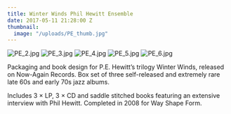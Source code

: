```yaml
---
title: Winter Winds Phil Hewitt Ensemble
date: 2017-05-11 21:28:00 Z
thumbnail:
  image: "/uploads/PE_thumb.jpg"
---
```


![PE_2.jpg](/uploads/PE_2.jpg)
![PE_3.jpg](/uploads/PE_3.jpg)
![PE_4.jpg](/uploads/PE_4.jpg)
![PE_5.jpg](/uploads/PE_5.jpg)
![PE_6.jpg](/uploads/PE_6.jpg)

Packaging and book design for P.E. Hewitt’s trilogy Winter Winds, released on Now-Again Records. Box set of three self-released and extremely rare late 60s and early 70s jazz albums. 

Includes 3 × LP, 3 × CD and saddle stitched books featuring an extensive interview with Phil Hewitt. Completed in 2008 for Way Shape Form.